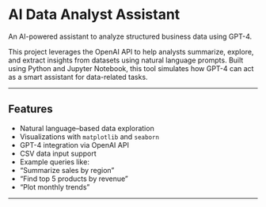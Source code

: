 #  AI Data Analyst Assistant

An AI-powered assistant to analyze structured business data using GPT-4.

This project leverages the OpenAI API to help analysts summarize, explore, and extract insights from datasets using natural language prompts. Built using Python and Jupyter Notebook, this tool simulates how GPT-4 can act as a smart assistant for data-related tasks.

---

##  Features

-  Natural language–based data exploration  
-  Visualizations with `matplotlib` and `seaborn`  
-  GPT-4 integration via OpenAI API  
-  CSV data input support  
-  Example queries like:  
  - “Summarize sales by region”  
  - “Find top 5 products by revenue”  
  - “Plot monthly trends”  

---

